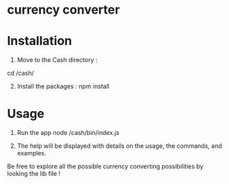 # currency converter

# Installation

1) Move to the Cash directory :

cd /cash/

2) Install the packages :
npm install

# Usage

1) Run the app
node /cash/bin/index.js

2) The help will be displayed with details on the usage, the commands, and examples.

Be free to explore all the possible currency converting possibilities by looking the lib file !